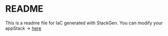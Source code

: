 # README
This is a readme file for IaC generated with StackGen.
You can modify your appStack -> [here](http://main.dev.stackgen.com/appstacks/c7fdf4c4-4811-4259-b788-aa9ad65e29d6)
